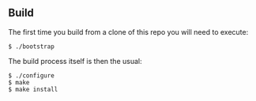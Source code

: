 ## Build

The first time you build from a clone of this repo you will need to execute:
```
$ ./bootstrap
```

The build process itself is then the usual:
```
$ ./configure
$ make
$ make install
```
